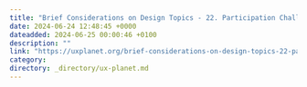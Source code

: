 ```yaml
---
title: "Brief Considerations on Design Topics - 22. Participation Challenges"
date: 2024-06-24 12:48:45 +0000
dateadded: 2024-06-25 00:00:46 +0100
description: ""
link: "https://uxplanet.org/brief-considerations-on-design-topics-22-participation-challenges-7fa9d452bc86?source=rss----819cc2aaeee0---4"
category:
directory: _directory/ux-planet.md
---
```

